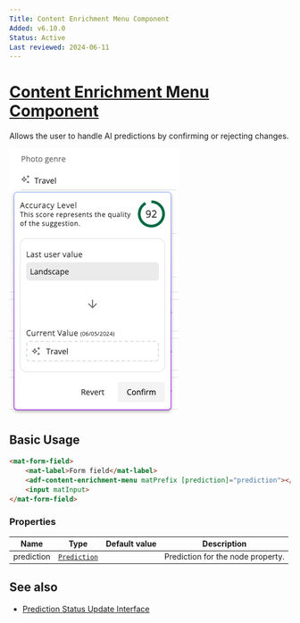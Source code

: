 ```yaml
---
Title: Content Enrichment Menu Component
Added: v6.10.0
Status: Active
Last reviewed: 2024-06-11
---
```


# [Content Enrichment Menu Component](../../../lib/core/src/lib/prediction/components/content-enrichment-menu/content-enrichment-menu.component.ts "Defined in content-enrichment-menu.component.ts")

Allows the user to handle AI predictions by confirming or rejecting changes.

![Content Enrichment Menu Component](../../docassets/images/content-enrichment-menu.png)

## Basic Usage

```html
<mat-form-field>
    <mat-label>Form field</mat-label>
    <adf-content-enrichment-menu matPrefix [prediction]="prediction"></adf-content-enrichment-menu>
    <input matInput>
</mat-form-field>
```

### Properties

| Name       | Type                                                                                                                                     | Default value | Description                       |
|------------|------------------------------------------------------------------------------------------------------------------------------------------|---------------|-----------------------------------|
| prediction | [`Prediction`](https://github.com/Alfresco/alfresco-ng2-components/blob/develop/lib/js-api/src/api/hxi-connector-api/docs/Prediction.md) |               | Prediction for the node property. |

## See also

-   [Prediction Status Update Interface](../interfaces/prediction-status-update.interface.md)
